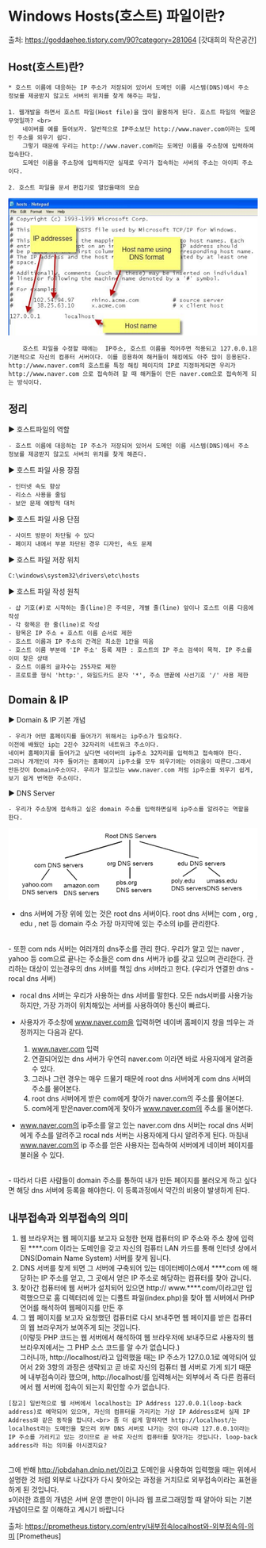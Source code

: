 # Windows Hosts(호스트) 파일이란?



출처: https://goddaehee.tistory.com/90?category=281064 [갓대희의 작은공간]

## Host(호스트)란?<br>
    * 호스트 이름에 대응하는 IP 주소가 저장되어 있어서 도메인 이름 시스템(DNS)에서 주소 정보를 제공받지 않고도 서버의 위치를 찾게 해주는 파일.

	1. 웹개발을 하면서 호스트 파일(Host file)을 많이 활용하게 된다. 호스트 파일의 역할은 무엇일까? <br>
        네이버를 예를 들어보자. 일반적으로 IP주소보단 http://www.naver.com이라는 도메인 주소를 외우기 쉽다.
        그렇기 때문에 우리는 http://www.naver.com라는 도메인 이름을 주소창에 입력하여 접속한다.
        도메인 이름을 주소창에 입력하지만 실제로 우리가 접속하는 서버의 주소는 아이피 주소이다.

	2. 호스트 파일을 문서 편집기로 열었을때의 모습
![img_1](img/img_1.jpg)

        호스트 파일을 수정할 때에는  IP주소, 호스트 이름을 적어주면 적용되고 127.0.0.1은 기본적으로 자신의 컴퓨터 서버이다. 이를 응용하여 해커들이 해킹에도 아주 많이 응용된다. http://www.naver.com의 호스트를 특정 해킹 페이지의 IP로 지정하게되면 우리가 http://www.naver.com 으로 접속하려 할 때 해커들이 만든 naver.com으로 접속하게 되는 방식이다.

## 정리

▶ 호스트파일의 역할

    - 호스트 이름에 대응하는 IP 주소가 저장되어 있어서 도메인 이름 시스템(DNS)에서 주소 정보를 제공받지 않고도 서버의 위치를 찾게 해준다.

▶ 호스트 파일 사용 장점

    - 인터넷 속도 향상
    - 리소스 사용을 줄임
    - 보안 문제 예방적 대처

▶ 호스트 파일 사용 단점

    - 사이트 방문이 차단될 수 있다
    - 페이지 내에서 부분 차단된 경우 디자인, 속도 문제

▶ 호스트 파일 저장 위치

    C:\windows\system32\drivers\etc\hosts

▶ 호스트 파일 작성 원칙

    - 샵 기호(#)로 시작하는 줄(line)은 주석문, 개별 줄(line) 앞이나 호스트 이름 다음에 작성
    - 각 항목은 한 줄(line)로 작성
    - 항목은 IP 주소 + 호스트 이름 순서로 제한
    - 호스트 이름과 IP 주소의 간격은 최소한 1칸을 띄움
    - 호스트 이름 부분에 'IP 주소' 등록 제한 : 호스트의 IP 주소 검색이 목적. IP 주소를 이미 찾은 상태
    - 호스트 이름의 글자수는 255자로 제한
    - 프로토콜 형식 'http:', 와일드카드 문자 '*', 주소 맨끝에 사선기호 '/' 사용 제한

## Domain & IP

▶ Domain & IP 기본 개념

    - 우리가 어떤 홈페이지를 들어가기 위해서는 ip주소가 필요하다.
    이전에 배웠던 ip는 2진수 32자리의 네트워크 주소이다.
    네이버 홈페이지를 들어가고 싶다면 네이버의 ip주소 32자리를 입력하고 접속해야 한다.
    그러나 개개인이 자주 들어가는 홈페이지 ip주소를 모두 외우기에는 어려움이 따른다.그래서 만든것이 Domain주소이다. 우리가 알고있는 www.naver.com 처럼 ip주소를 외우기 쉽게, 보기 쉽게 번역한 주소이다.

▶ DNS Server<BR>

    - 우리가 주소창에 접속하고 싶은 domain 주소를 입력하면실제 ip주소를 알려주는 역할을 한다.

![img_1](img/img_2.png)

- dns 서버에 가장 위에 있는 것은 root dns 서버이다. root dns 서버는 com , org , edu , net 등 domain 주소 가장 마지막에 있는 주소의 ip를 관리한다.
<BR>
- 또한 com nds 서버는 여러개의 dns주소를 관리 한다. 우리가 알고 있는 naver , yahoo 등 com으로 끝나는 주소들은 com dns 서버가 ip를 갖고 있으며 관리한다. 관리하는 대상이 있는경우의 dns 서버를 책임 dns 서버라고 한다. (우리가 연결한 dns - rocal dns 서버)
<BR>

- rocal dns 서버는 우리가 사용하는 dns 서버를 말한다. 모든 nds서버를 사용가능하지만, 가장 가까이 위치해있는 서버를 사용하여야 통신이 빠르다.<br>
- 사용자가 주소창에 www.naver.com을  입력하면  네이버 홈페이지 창을 띄우는 과정까지는 다음과 같다.

    1. www.naver.com 입력
    2. 연결되어있는 dns 서버가 우연히 naver.com 이라면 바로 사용자에게 알려줄 수 있다.
    3. 그러나 그런 경우는 매우 드물기 때문에 root dns 서버에게 com dns 서버의 주소를 물어본다.
    4. root dns 서버에게 받은 com에게 찾아가 naver.com의 주소를 물어본다.
    5. com에게 받은naver.com에게 찾아가 www.naver.com의 주소를 물어본다.

- www.naver.com의  ip주소를 알고 있는 naver.com dns 서버는 rocal dns 서버에게 주소를 알려주고 rocal nds 서버는 사용자에게 다시 알려주게 된다. 마침내 www.naver.com의 ip 주소를 얻은 사용자는 접속하여 서버에게 네이버 페이지를 불러올 수 있다.

<BR>
- 따라서 다른 사람들이 domain 주소를 통하여 내가 만든 페이지를 불러오게 하고 싶다면 해당 dns 서버에 등록을 해야한다.  이 등록과정에서 약간의 비용이 발생하게 된다.



## 내부접속과 외부접속의 의미

1. 웹 브라우저는 웹 페이지를 보고자 요청한 현재 컴퓨터의 IP 주소와 주소 창에 입력된  ****.com 이라는 도메인을 갖고 자신의 컴퓨터 LAN 카드를 통해 인터넷 상에서 DNS(Domain Name System) 서버를 찾게 됩니다.<br>
2. DNS 서버를 찾게 되면 그 서버에 구축되어 있는 데이터베이스에서 ****.com 에 해당하는 IP 주소를 얻고, 그 곳에서 얻은 IP 주소로 해당하는 컴퓨터를 찾아 갑니다.<br>
3. 찾아간 컴퓨터에 웹 서버가 설치되어 있으면 http:// www.****.com/이라고만 입력했으므로 홈 디렉터리에 있는 디폴트 파일(index.php)을 찾아 웹 서버에서 PHP 언어를 해석하여 웹페이지를 만든 후<br>
4. 그 웹 페이지를 보고자 요청했던 컴퓨터로 다시 보내주면 웹 페이지를 받은 컴퓨터의 웹 브라우저가 보여주게 되는 것입니다. <br>
(이렇듯 PHP 코드는 웹 서버에서 해석하여 웹 브라우저에 보내주므로 사용자의 웹 브라우저에서는 그 PHP 소스 코드를 알 수가 없습니다.)<br>
그러니까, http://localhost/라고 입력했을 때는 IP 주소가 127.0.0.1로 예약되어 있어서 2와 3항의 과정은 생략되고 곧 바로 자신의 컴퓨터 웹 서버로 가게 되기 때문에 내부접속이라 했으며, http://localhost/를 입력해서는 외부에서 즉 다른 컴퓨터에서 웹 서버에 접속이 되는지 확인할 수가 없습니다.
```
[참고] 일반적으로 웹 서버에서 localhost는 IP Address 127.0.0.1(loop-back address)로 예약되어 있으며, 자신의 컴퓨터를 가리키는 가상 IP Address로써 실제 IP Address와 같은 동작을 합니다.<br> 좀 더 쉽게 말하자면 http://localhost/는 localhost라는 도메인을 찾으러 외부 DNS 서버로 나가는 것이 아니라 127.0.0.1이라는 IP 주소를 가리키고 있는 것이므로 곧 바로 자신의 컴퓨터를 찾아가는 것입니다. loop-back address라 하는 의미를 아시겠지요?
```

<br> 그에 반해 http://jobdahan.dnip.net/이라고 도메인을 사용하여 입력했을 때는 위에서 설명한 것 처럼 외부로 나갔다가 다시 찾아오는 과정을 거치므로 외부접속이라는 표현을 하게 된 것입니다.
<br> s이러한 흐름의 개념은 서버 운영 뿐만이 아니라 웹 프로그래밍할 때 알아야 되는 기본 개념이므로 잘 이해하고 계시기 바랍니다

출처: https://prometheus.tistory.com/entry/내부접속localhost와-외부접속의-의미 [Prometheus]